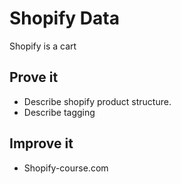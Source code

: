 # Shopify Data

Shopify is a cart

## Prove it

- Describe shopify product structure.
- Describe tagging

## Improve it

- Shopify-course.com

